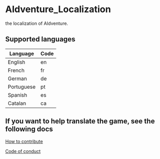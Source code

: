 # AIdventure_Localization
the localization of AIdventure.

## Supported languages

| Language   | Code   |
|------------|--------|
| English    | en     |
| French     | fr     |
| German     | de     |
| Portuguese | pt     |
| Spanish    | es     |
| Catalan    | ca     |

## If you want to help translate the game, see the following docs

[How to contribute](https://github.com/LyaaaaaGames/AIdventure_Localization/blob/main/CONTRIBUTING.md)

[Code of conduct](https://github.com/LyaaaaaGames/AIdventure_Localization/blob/main/CODE_OF_CONDUCT.md)
